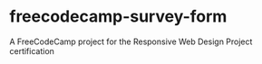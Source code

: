# freecodecamp-survey-form
A FreeCodeCamp project for the Responsive Web Design Project certification

